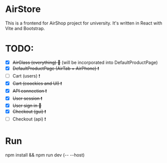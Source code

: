 # AirStore
This is a frontend for AirShop project for university. It's written in React with Vite and Bootstrap.
# TODO:
- [x] ~~AirGlass (everything) :snail:~~ (will be incorporated into DefaultProductPage) 
- [x] ~~DefaultProductPage (AirTab + AirPhone) :exclamation:~~
- [ ] Cart (users) :exclamation:
- [x] ~~Cart (coockies and UI) :exclamation:~~
- [x] ~~API connection :exclamation:~~ 
- [x] ~~User session :exclamation:~~
- [x] ~~User sign in :snail:~~
- [x] ~~Checkout (gui) :exclamation:~~
- [ ] Checkout (api) :exclamation:
# Run
npm install && npm run dev (-- --host) 

